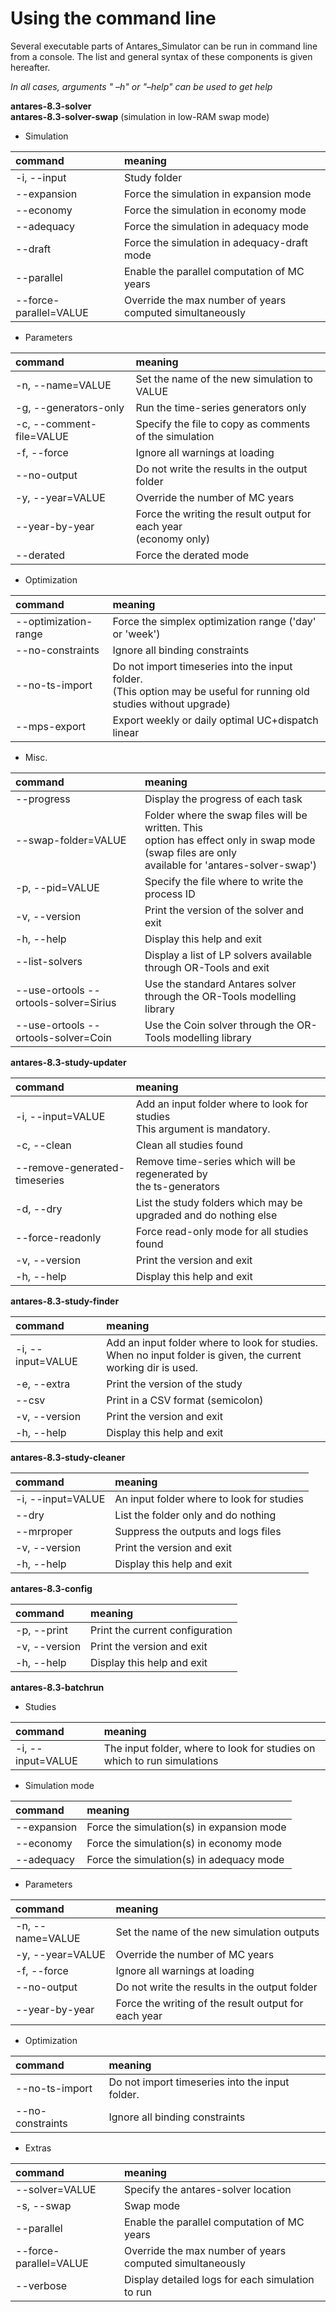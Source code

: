 # Using the command line

Several executable parts of Antares\_Simulator can be run in command line from a console. The list and general syntax of these components is given hereafter.

_In all cases, arguments " –h" or "–help" can be used to get help_

**antares-8.3-solver** <br/>
**antares-8.3-solver-swap** (simulation in low-RAM swap mode)

- Simulation

|command|meaning|
|:---|:---|
|-i, --input | Study folder |
|--expansion | Force the simulation in expansion mode |
|--economy | Force the simulation in economy mode |
|--adequacy | Force the simulation in adequacy mode |
|--draft | Force the simulation in adequacy-draft mode |
|--parallel | Enable the parallel computation of MC years |
|--force-parallel=VALUE | Override the max number of years computed simultaneously |

- Parameters

|command|meaning|
|:---|:---|
|-n, --name=VALUE | Set the name of the new simulation to VALUE |
|-g, --generators-only | Run the time-series generators only |
|-c, --comment-file=VALUE | Specify the file to copy as comments of the simulation |
|-f, --force | Ignore all warnings at loading |
|--no-output | Do not write the results in the output folder |
|-y, --year=VALUE | Override the number of MC years |
|--year-by-year | Force the writing the result output for each year <br/> (economy only) |
|--derated | Force the derated mode |

- Optimization

|command|meaning|
|:---|:---|
|--optimization-range | Force the simplex optimization range ('day' or 'week') |
|--no-constraints | Ignore all binding constraints|
|--no-ts-import | Do not import timeseries into the input folder. <br/> (This option may be useful for running old studies without upgrade)|
|--mps-export | Export weekly or daily optimal UC+dispatch linear |

- Misc.

|command|meaning|
|:---|:---|
|--progress | Display the progress of each task |
|--swap-folder=VALUE | Folder where the swap files will be written. This <br/> option has effect only in swap mode (swap files are only <br/> available for 'antares-solver-swap') |
|-p, --pid=VALUE | Specify the file where to write the process ID |
|-v, --version | Print the version of the solver and exit |
|-h, --help | Display this help and exit |
|--list-solvers | Display a list of LP solvers available through OR-Tools and exit |
|--use-ortools --ortools-solver=Sirius | Use the standard Antares solver through the OR-Tools modelling library |
|--use-ortools --ortools-solver=Coin | Use the Coin solver through the OR-Tools modelling library |

**antares-8.3-study-updater**

|command|meaning|
|:---|:---|
|-i, --input=VALUE | Add an input folder where to look for studies <br/> This argument is mandatory.|
|-c, --clean | Clean all studies found |
|--remove-generated-timeseries | Remove time-series which will be regenerated by <br/> the ts-generators |
|-d, --dry | List the study folders which may be upgraded and do nothing else |
|--force-readonly | Force read-only mode for all studies found |
|-v, --version | Print the version and exit |
|-h, --help | Display this help and exit |

**antares-8.3-study-finder**

|command|meaning|
|:---|:---|
|-i, --input=VALUE | Add an input folder where to look for studies. <br/> When no input folder is given, the current working dir is used. |
|-e, --extra | Print the version of the study |
|--csv | Print in a CSV format (semicolon) |
|-v, --version | Print the version and exit |
|-h, --help | Display this help and exit |

**antares-8.3-study-cleaner**

|command|meaning|
|:---|:---|
|-i, --input=VALUE | An input folder where to look for studies |
|--dry | List the folder only and do nothing |
|--mrproper | Suppress the outputs and logs files |
|-v, --version | Print the version and exit |
|-h, --help | Display this help and exit |

**antares-8.3-config**

|command|meaning|
|:---|:---|
|-p, --print | Print the current configuration |
|-v, --version | Print the version and exit |
|-h, --help | Display this help and exit |

**antares-8.3-batchrun**

- Studies

|command|meaning|
|:---|:---|
|-i, --input=VALUE | The input folder, where to look for studies on which to run simulations |

- Simulation mode

|command|meaning|
|:---|:---|
|--expansion | Force the simulation(s) in expansion mode |
|--economy | Force the simulation(s) in economy mode |
|--adequacy | Force the simulation(s) in adequacy mode |

- Parameters

|command|meaning|
|:---|:---|
|-n, --name=VALUE | Set the name of the new simulation outputs |
|-y, --year=VALUE | Override the number of MC years |
|-f, --force | Ignore all warnings at loading |
|--no-output | Do not write the results in the output folder |
|--year-by-year | Force the writing of the result output for each year |

- Optimization

|command|meaning|
|:---|:---|
|--no-ts-import | Do not import timeseries into the input folder. |
|--no-constraints | Ignore all binding constraints |

- Extras

|command|meaning|
|:---|:---|
|--solver=VALUE | Specify the antares-solver location |
|-s, --swap | Swap mode |
|--parallel | Enable the parallel computation of MC years |
|--force-parallel=VALUE | Override the max number of years computed simultaneously |
|--verbose |Display detailed logs for each simulation to run |
